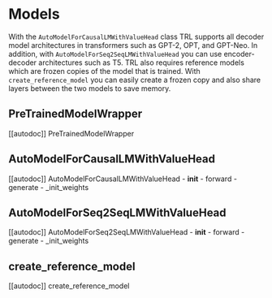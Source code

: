 # Models

With the `AutoModelForCausalLMWithValueHead` class TRL supports all decoder model architectures in transformers such as GPT-2, OPT, and GPT-Neo. In addition, with `AutoModelForSeq2SeqLMWithValueHead` you can use encoder-decoder architectures such as T5. TRL also requires reference models which are frozen copies of the model that is trained. With `create_reference_model` you can easily create a frozen copy and also share layers between the two models to save memory.

## PreTrainedModelWrapper

[[autodoc]] PreTrainedModelWrapper

## AutoModelForCausalLMWithValueHead


[[autodoc]] AutoModelForCausalLMWithValueHead
    - __init__
    - forward
    - generate
    - _init_weights

## AutoModelForSeq2SeqLMWithValueHead

[[autodoc]] AutoModelForSeq2SeqLMWithValueHead
    - __init__
    - forward
    - generate
    - _init_weights

## create_reference_model

[[autodoc]] create_reference_model
